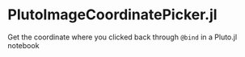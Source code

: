 # PlutoImageCoordinatePicker.jl
Get the coordinate where you clicked back through `@bind` in a Pluto.jl notebook
